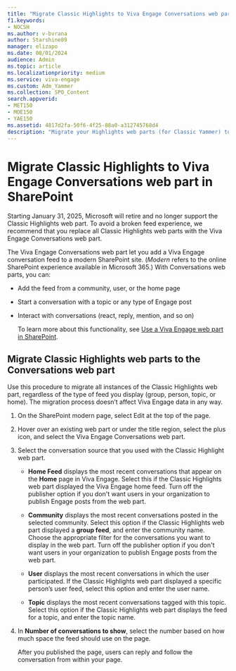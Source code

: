 ```yaml
---
title: "Migrate Classic Highlights to Viva Engage Conversations web part in SharePoint"
f1.keywords:
- NOCSH
ms.author: v-bvrana
author: Starshine89
manager: elizapo
ms.date: 08/01/2024
audience: Admin
ms.topic: article
ms.localizationpriority: medium
ms.service: viva-engage
ms.custom: Adm_Yammer
ms.collection: SPO_Content
search.appverid:
- MET150
- MOE150
- YAE150
ms.assetid: 4817d2fa-50f6-4f25-88a0-a312745768d4
description: "Migrate your Highlights web parts (for Classic Yammer) to Viva Engage Conversations web parts on all of your modern SharePoint pages."
---
```


# Migrate Classic Highlights to Viva Engage Conversations web part in SharePoint

Starting January 31, 2025, Microsoft will retire and no longer support the Classic Highlights web part. To avoid a broken feed experience, we recommend that you replace all Classic Highlights web parts with the Viva Engage Conversations web part.

The Viva Engage Conversations web part let you add a Viva Engage conversation feed to a modern SharePoint site. (*Modern* refers to the online SharePoint experience available in Microsoft 365.) With Conversations web parts, you can:

- Add the feed from a community, user, or the home page
- Start a conversation with a topic or any type of Engage post
- Interact with conversations (react, reply, mention, and so on)

  To learn more about this functionality, see [Use a Viva Engage web part in SharePoint](https://support.microsoft.com/en-us/office/use-a-viva-engage-web-part-in-sharepoint-a53cfa0c-3d09-42c8-a286-1038a81c59da?ui=en-us&rs=en-us&ad=us).

## Migrate Classic Highlights web parts to the Conversations web part

Use this procedure to migrate all instances of the Classic Highlights web part, regardless of the type of feed you display (group, person, topic, or home). The migration process doesn’t affect Viva Engage data in any way.

1. On the SharePoint modern page, select Edit at the top of the page.

1. Hover over an existing web part or under the title region, select the plus icon, and select the Viva Engage Conversations web part.

1. Select the conversation source that you used with the Classic Highlight web part.

    - **Home Feed** displays the most recent conversations that appear on the **Home** page in Viva Engage. Select this if the Classic Highlights web part displayed the Viva Engage home feed. Turn off the publisher option if you don't want users in your organization to publish Engage posts from the web part.

    - **Community** displays the most recent conversations posted in the selected community. Select this option if the Classic Highlights web part displayed a **group feed**, and enter the community name. Choose the appropriate filter for the conversations you want to display in the web part. Turn off the publisher option if you don't want users in your organization to publish Engage posts from the web part.

 
    - **User** displays the most recent conversations in which the user participated. If the Classic Highlights web part displayed a specific person’s user feed, select this option and enter the user name.
 
    - **Topic** displays the most recent conversations tagged with this topic. Select this option if the Classic Highlights web part displays the feed for a topic, and enter the topic name.
 
1. In **Number of conversations to show**, select the number based on how much space the feed should use on the page.

    After you published the page, users can reply and follow the conversation from within your page. 
